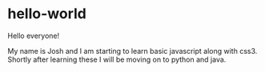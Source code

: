 # hello-world

Hello everyone!

My name is Josh and I am starting to learn basic javascript along with css3. Shortly after learning these I will be moving on to python and java.
